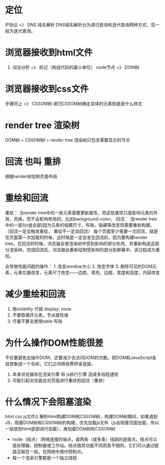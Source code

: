 <!-- 上 -->
# 定位
IP协议 =》 DNS 域名解析 
DNS域名解析分为递归查询和迭代查询两种方式，现一般为迭代查询。




<!-- 下 -->
# 浏览器接收到html文件
1. 词法分析 =》 标记（构成代码的最小单位） node节点 =》 DOM树

# 浏览器接收到css文件
步骤同上 =》  CSSOM树
递归CSSOM树确定具体的元素到底是什么样式

# render tree 渲染树
  DOM树 + CSSOM树 = render tree
  渲染树只包含需要显示的节点

# 回流  也叫 重排
  根据render树绘制页面布局

# 重绘和回流
  重绘： 当render tree中的一些元素需要更新属性，而这些属性只是影响元素的外观，风格，而不会影响布局的，比如background-color。
  回流： 当render tree中的一部分(或全部)因为元素的规模尺寸，布局，隐藏等改变而需要重新构建。
  （回流一定会触发重绘， 重绘不一定会回流）
  每个页面至少需要一次回流，就是在页面第一次加载的时候，这时候是一定会发生回流的，因为要构建render tree。在回流的时候，浏览器会使渲染树中受到影响的部分失效，并重新构造这部分渲染树，完成回流后，浏览器会重新绘制受影响的部分到屏幕中，该过程成为重绘。

  会导致性能问题的操作： 
    1. 改变window大小
    2. 改变字体
    3. 删除可见的DOM元素，元素位置改变，元素尺寸改变——边距、填充、边框、宽度和高度，内容改变

# 减少重绘和回流
  1. 用visibility 代替 display: none
  2. 不要取循环元素，节点属性值
  3. 尽量不要去使用table 布局
# 为什么操作DOM性能很差
  不仅要避免去操作DOM，还要减少去访问DOM的次数。把DOM和JavaScript各自想象成一个岛屿，它们之间用收费桥梁连接。
  1. 本身浏览器存在渲染引擎 和 js执行引擎
  造成多线程通信
  2. 可能引起浏览器会对页面进行重绘和回流（重排）

# 什么情况下会阻塞渲染
 html css  js文件(<script src="./readme.md"></script>)
解析html构建DOM和CSSOM树，构建DOM树期间，如果遇到JS，阻塞DOM树和CSSOM树的构建，优先加载js文件（js会阻塞页面加载，所以一般放到html底部进行加载），再加载DOM树和CSSOM树




 - node（结点）:网络连接的端点，或两条（或多条）线路的连接点。结点可以是处理器、控制器或工作站。结点随其功能不同而各不相同，它们可以通过链路互联在一起，在网络中用作控制点。
 - 每一个渲染引擎都是一个独立线程



